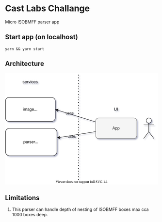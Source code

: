 # Cast Labs Challange
Micro ISOBMFF parser app

## Start app (on localhost)
```
yarn && yarn start
```

## Architecture
![](./doc/arch.svg)

## Limitations

1. This parser can handle depth of nesting of ISOBMFF boxes max cca 1000 boxes deep.

